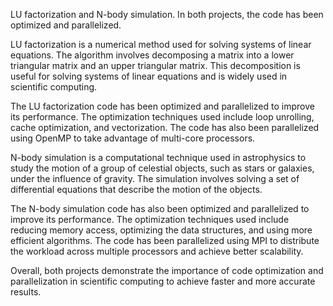 LU factorization and N-body simulation. In both projects, the code has been optimized and parallelized.

LU factorization is a numerical method used for solving systems of linear equations. The algorithm involves decomposing a matrix into a lower triangular matrix and an upper triangular matrix. This decomposition is useful for solving systems of linear equations and is widely used in scientific computing.

The LU factorization code has been optimized and parallelized to improve its performance. The optimization techniques used include loop unrolling, cache optimization, and vectorization. The code has also been parallelized using OpenMP to take advantage of multi-core processors.

N-body simulation is a computational technique used in astrophysics to study the motion of a group of celestial objects, such as stars or galaxies, under the influence of gravity. The simulation involves solving a set of differential equations that describe the motion of the objects.

The N-body simulation code has also been optimized and parallelized to improve its performance. The optimization techniques used include reducing memory access, optimizing the data structures, and using more efficient algorithms. The code has been parallelized using MPI to distribute the workload across multiple processors and achieve better scalability.

Overall, both projects demonstrate the importance of code optimization and parallelization in scientific computing to achieve faster and more accurate results.
